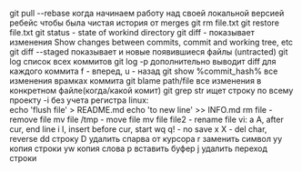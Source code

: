 git pull --rebase
	когда начинаем работу над своей локальной версией
		ребейс чтобы была чистая история от merges
git rm file.txt
git restore file.txt
git status - state of workind directory
git diff  - показывает изменения
	 Show changes between commits, commit and working tree, etc
git diff --staged
	показывает и новые появившиеся файлы (untracted)
git log 
	список всех коммитов
git log -p
	дополнительно выводит diff для каждого коммита
	f - вперед, u - назад
git show %commit_hash%
	все изменения врамках коммита
git blame path/file
	все изменения в конкретном файле(когда/какой комит)
git grep str
	ищет строку по всему проекту
	-i без учета регистра
linux:	
	echo 'flush file' > README.md
	echo 'to new line' >> INFO.md
	rm file - remove file
	mv file /tmp - move file
	mv file file2 - rename file
vi:
	a A, after cur, end line
	i I, insert before cur, start
	wq
	q! - no save
	x X - del char, reverse
	dd строку D удалить спарва от курсора
	r заменить символ
	yy копия строки
	yw копия слова
	p вставить буфер
	j удалить переход строки